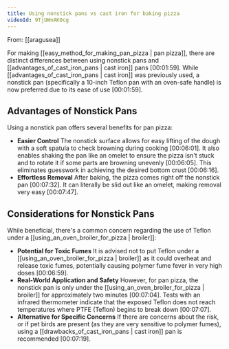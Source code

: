 ```yaml
---
title: Using nonstick pans vs cast iron for baking pizza
videoId: 9TjUWnAK0cg
---
```


From: [[aragusea]] <br/> 

For making [[easy_method_for_making_pan_pizza | pan pizza]], there are distinct differences between using nonstick pans and [[advantages_of_cast_iron_pans | cast iron]] pans <a class="yt-timestamp" data-t="00:01:59">[00:01:59]</a>. While [[advantages_of_cast_iron_pans | cast iron]] was previously used, a nonstick pan (specifically a 10-inch Teflon pan with an oven-safe handle) is now preferred due to its ease of use <a class="yt-timestamp" data-t="00:01:59">[00:01:59]</a>.

## Advantages of Nonstick Pans

Using a nonstick pan offers several benefits for pan pizza:
*   **Easier Control** The nonstick surface allows for easy lifting of the dough with a soft spatula to check browning during cooking <a class="yt-timestamp" data-t="00:06:01">[00:06:01]</a>. It also enables shaking the pan like an omelet to ensure the pizza isn't stuck and to rotate it if some parts are browning unevenly <a class="yt-timestamp" data-t="00:06:05">[00:06:05]</a>. This eliminates guesswork in achieving the desired bottom crust <a class="yt-timestamp" data-t="00:06:16">[00:06:16]</a>.
*   **Effortless Removal** After baking, the pizza comes right off the nonstick pan <a class="yt-timestamp" data-t="00:07:32">[00:07:32]</a>. It can literally be slid out like an omelet, making removal very easy <a class="yt-timestamp" data-t="00:07:47">[00:07:47]</a>.

## Considerations for Nonstick Pans

While beneficial, there's a common concern regarding the use of Teflon under a [[using_an_oven_broiler_for_pizza | broiler]]:
*   **Potential for Toxic Fumes** It is advised not to put Teflon under a [[using_an_oven_broiler_for_pizza | broiler]] as it could overheat and release toxic fumes, potentially causing polymer fume fever in very high doses <a class="yt-timestamp" data-t="00:06:59">[00:06:59]</a>.
*   **Real-World Application and Safety** However, for pan pizza, the nonstick pan is only under the [[using_an_oven_broiler_for_pizza | broiler]] for approximately two minutes <a class="yt-timestamp" data-t="00:07:04">[00:07:04]</a>. Tests with an infrared thermometer indicate that the exposed Teflon does not reach temperatures where PTFE (Teflon) begins to break down <a class="yt-timestamp" data-t="00:07:07">[00:07:07]</a>.
*   **Alternative for Specific Concerns** If there are concerns about the risk, or if pet birds are present (as they are very sensitive to polymer fumes), using a [[drawbacks_of_cast_iron_pans | cast iron]] pan is recommended <a class="yt-timestamp" data-t="00:07:19">[00:07:19]</a>.